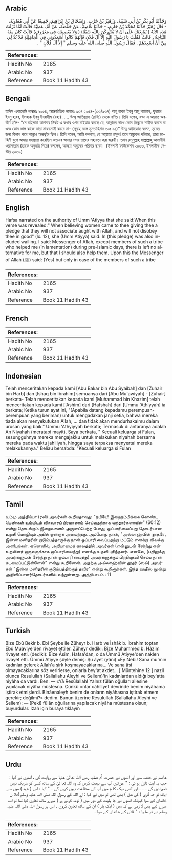 ## Arabic


<div dir="rtl" lang="ar" style={{fontSize:'larger',backgroundColor:'#f8f9fa',padding:20}}>
وَحَدَّثَنَا أَبُو بَكْرِ بْنُ أَبِي شَيْبَةَ، وَزُهَيْرُ بْنُ حَرْبٍ، وَإِسْحَاقُ بْنُ إِبْرَاهِيمَ، جَمِيعًا عَنْ أَبِي مُعَاوِيَةَ، - قَالَ زُهَيْرٌ حَدَّثَنَا مُحَمَّدُ بْنُ خَازِمٍ، - حَدَّثَنَا عَاصِمٌ، عَنْ حَفْصَةَ، عَنْ أُمِّ، عَطِيَّةَ قَالَتْ لَمَّا نَزَلَتْ هَذِهِ الآيَةُ ‏(‏ يُبَايِعْنَكَ عَلَى أَنْ لاَ يُشْرِكْنَ بِاللَّهِ شَيْئًا‏)‏ ‏(‏ وَلاَ يَعْصِينَكَ فِي مَعْرُوفٍ‏)‏ قَالَتْ كَانَ مِنْهُ النِّيَاحَةُ ‏.‏ قَالَتْ فَقُلْتُ يَا رَسُولَ اللَّهِ إِلاَّ آلَ فُلاَنٍ فَإِنَّهُمْ كَانُوا أَسْعَدُونِي فِي الْجَاهِلِيَّةِ فَلاَ بُدَّ لِي مِنْ أَنْ أُسْعِدَهُمْ ‏.‏ فَقَالَ رَسُولُ اللَّهِ صلى الله عليه وسلم ‏"‏ إِلاَّ آلَ فُلاَنٍ ‏"‏ ‏.‏
</div>
<div style={{backgroundColor:'#f8f9fa',padding:20, marginBottom: 10}}><table> <thead> <tr> <th>References:</th> <th></th> </tr> </thead> <tbody><tr><td>Hadith No</td><td>2165</td></tr><tr><td>Arabic No</td><td>937</td></tr><tr><td>Reference</td><td>Book 11 Hadith 43</td></tr></tbody></table></div>

## Bengali


<div dir="ltr" lang="bn" style={{fontSize:'larger',backgroundColor:'#f8f9fa',padding:20}}>
হাদিস একাডেমি নাম্বারঃ ২০৫৪, আন্তর্জাতিক নাম্বারঃ ৯৩৭ ২০৫৪-(৩৩/৯৩৭) আবূ বাকর ইবনু আবূ শায়বাহ, যুহায়র ইবনু হারব, ইসহাক ইবনু ইবরাহীম (রহঃ) ..... উম্মু আতিয়্যাহ (রাযিঃ) থেকে বর্ণিত। তিনি বলেন, যখন এ আয়াত অবতীর্ণ হ'ল- "সে মহিলারা আপনার নিকট এ কথার ওপর বাইয়াত করছে যে, আল্লাহর সাথে কোন কিছুকে শারীক করবে না এবং কোন ভাল কাজে তারা নাফরমানী করবে না- (সূরাহ আল মুমতাহিনাহ ৬০ঃ ১২)" উম্মু আতিয়্যাহ বলেন, মৃতের জন্য বিলাপ করে কান্নাও অন্তর্ভুক্ত ছিল। তিনি বলেন, আমি বললাম, হে আল্লাহর রসূল! তবে অমুকের পরিবার, তারা জাহিলী যুগে আমার সহায়তা করেছিল অতএব আমার ওপর তাদের সহায়তা করা জরুরী। তখন রসূলুল্লাহ সাল্লাল্লাহু আলাইহি ওয়াসাল্লাম (তাকে অনুমতি দিয়ে) বললেন, আচ্ছা! অমুকের পরিবার ছাড়া। (ইসলামী ফাউন্ডেশন ২০৩৩, ইসলামীক সেন্টার ২০৩৯)
</div>
<div style={{backgroundColor:'#f8f9fa',padding:20, marginBottom: 10}}><table> <thead> <tr> <th>References:</th> <th></th> </tr> </thead> <tbody><tr><td>Hadith No</td><td>2165</td></tr><tr><td>Arabic No</td><td>937</td></tr><tr><td>Reference</td><td>Book 11 Hadith 43</td></tr></tbody></table></div>

## English


<div dir="ltr" lang="en" style={{fontSize:'larger',backgroundColor:'#f8f9fa',padding:20}}>
Hafsa narrated on the authority of Umm 'Atiyya that she said:When this verse was revealed:" When believing women came to thee giving thee a pledge that they will not associate aught with Allah, and will not disobey thee in good" (lx. 12), she (Umm Atiyya) said: In (this pledge) was also included wailing. I said: Messenger of Allah, except members of such a tribe who helped me (in lamentation) during pre-Islamic days, there is left no alternative for me, but that I should also help them. Upon this the Messenger of Allah (ﷺ) said: (Yes) but only in case of the members of such a tribe
</div>
<div style={{backgroundColor:'#f8f9fa',padding:20, marginBottom: 10}}><table> <thead> <tr> <th>References:</th> <th></th> </tr> </thead> <tbody><tr><td>Hadith No</td><td>2165</td></tr><tr><td>Arabic No</td><td>937</td></tr><tr><td>Reference</td><td>Book 11 Hadith 43</td></tr></tbody></table></div>

## French


<div dir="ltr" lang="fr" style={{fontSize:'larger',backgroundColor:'#f8f9fa',padding:20}}>

</div>
<div style={{backgroundColor:'#f8f9fa',padding:20, marginBottom: 10}}><table> <thead> <tr> <th>References:</th> <th></th> </tr> </thead> <tbody><tr><td>Hadith No</td><td>2165</td></tr><tr><td>Arabic No</td><td>937</td></tr><tr><td>Reference</td><td>Book 11 Hadith 43</td></tr></tbody></table></div>

## Indonesian


<div dir="ltr" lang="id" style={{fontSize:'larger',backgroundColor:'#f8f9fa',padding:20}}>
Telah menceritakan kepada kami [Abu Bakar bin Abu Syaibah] dan [Zuhair bin Harb] dan [Ishaq bin Ibrahim] semuanya dari [Abu Mu'awiyah] - [Zuhair] berkata- Telah menceritakan kepada kami [Muhammad bin Khazim] telah menceritakan kepada kami ['Ashim] dari [Hafshah] dari [Ummu 'Athiyyah] ia berkata; Ketika turun ayat ini, "(Apabila datang kepadamu perempuan-perempuan yang beriman) untuk mengadakan janji setia, bahwa mereka tiada akan menyekutukan Allah, … dan tidak akan mendurhakaimu dalam urusan yang baik." Ummu 'Athyiyyah berkata; Termasuk di antaranya adalah An Niyahah (meratapi mayit). Saya berkata, " Kecuali keluarga si Fulan, sesungguhnya mereka mengajakku untuk melakukan niyahah bersama mereka pada waktu jahiliyah, hingga saya terpaksa menyertai mereka melakukannya." Beliau bersabda: "Kecuali keluarga si Fulan
</div>
<div style={{backgroundColor:'#f8f9fa',padding:20, marginBottom: 10}}><table> <thead> <tr> <th>References:</th> <th></th> </tr> </thead> <tbody><tr><td>Hadith No</td><td>2165</td></tr><tr><td>Arabic No</td><td>937</td></tr><tr><td>Reference</td><td>Book 11 Hadith 43</td></tr></tbody></table></div>

## Tamil


<div dir="ltr" lang="ta" style={{fontSize:'larger',backgroundColor:'#f8f9fa',padding:20}}>
உம்மு அத்திய்யா (ரலி) அவர்கள் கூறியதாவது: "நபியே! இறைநம்பிக்கை கொண்ட பெண்கள் உம்மிடம் விசுவாசப் பிரமாணம் செய்வதற்காக வந்தார்களாயின்" (60:12) என்று தொடங்கும் இறைவசனம் அருளப்பெற்ற போது, ஒப்பாரிவைப்பது தொடர்பான உறுதி மொழியும் அதில் ஒன்றாக அமைந்தது. அப்போது நான், "அல்லாஹ்வின் தூதரே, இன்ன மனிதரின் குடும்பத்தாருக்கு நான் ஒப்பாரி வைப்பதற்கு மட்டும் எனக்கு விலக்கு அளியுங்கள். ஏனெனில், அறியாமைக் காலத்தில் அவர்கள் (என்னுடன் சேர்ந்து என் உறவினர் ஒருவருக்காக ஒப்பாரிவைத்து) எனக்கு உதவி புரிந்தனர். எனவே, (பதிலுக்கு அவர்களுடன் சேர்ந்து நான் ஒப்பாரி வைத்து) அவர்களுக்குப் பிரதியுதவி செய்ய நான் கடமைப்பட்டுள்ளேன்" என்று கூறினேன். அதற்கு அல்லாஹ்வின் தூதர் (ஸல்) அவர்கள் "இன்ன மனிதரின் குடும்பத்திற்குத் தவிர" என்று கூறினார்கள். இந்த ஹதீஸ் மூன்று அறிவிப்பாளர்தொடர்களில் வந்துள்ளது. அத்தியாயம் : 11
</div>
<div style={{backgroundColor:'#f8f9fa',padding:20, marginBottom: 10}}><table> <thead> <tr> <th>References:</th> <th></th> </tr> </thead> <tbody><tr><td>Hadith No</td><td>2165</td></tr><tr><td>Arabic No</td><td>937</td></tr><tr><td>Reference</td><td>Book 11 Hadith 43</td></tr></tbody></table></div>

## Turkish


<div dir="ltr" lang="tr" style={{fontSize:'larger',backgroundColor:'#f8f9fa',padding:20}}>
Bize Ebû Bekir b. Ebi Şeybe ile Züheyr b. Harb ve İshâk b. İbrahim toptan Ebû Muâviye'den rivayet ettiler. Züheyr dediki: Bize Muhammed b. Hâzim rivayet etti. (dediki): Bize Âsim, Hafsa'dan, o da Ümmü Atiyye'den naklen rivayet etti. Ümmü Atiyye şöyle demiş: Şu âyet (yâni) «Ey Nebi! Sana mu'min kadınlar gelerek Allah'a şirk koşmayacaklarına... Ve sana âsî olmayacaklarına söz verirlerse, onlarla bey'at akdet... [ Müntehine 12 ] nazil olunca Resulullah (Sallallahu Aleyhi ve Sellem)'in kadınlardan aldığı bey'atta niyâha da vardı. Ben: — «Yâ Resûlallah! Yalnız fülân oğulları ailesine yapılacak niyâha müstesna. Çünkü onlar câhiliyet devrinde benim niyâhama iştirak etmişlerdi. Binâenaleyh benim de onların niyâhasına iştirak etmem gerekir; değilmi?» dedim. Bunun üzerine Resulullah (Sallallahu Aleyhi ve Sellem): — (Peki) fülân oğullarına yapılacak niyâha müstesna olsun; buyurdular. İzah için buraya tıklayın
</div>
<div style={{backgroundColor:'#f8f9fa',padding:20, marginBottom: 10}}><table> <thead> <tr> <th>References:</th> <th></th> </tr> </thead> <tbody><tr><td>Hadith No</td><td>2165</td></tr><tr><td>Arabic No</td><td>937</td></tr><tr><td>Reference</td><td>Book 11 Hadith 43</td></tr></tbody></table></div>

## Urdu


<div dir="rtl" lang="ur" style={{fontSize:'larger',backgroundColor:'#f8f9fa',padding:20}}>
عاصم نے حفصہ سے اور انھوں نے حضرت اُم عطیہ رضی اللہ تعالیٰ عنہا سے روایت کی ، انھوں نے کہا : جب یہ آیت نازل ہو ئی : " عورتیں آپ سے بیعت کریں کہ وہ اللہ تعا لیٰ کے ساتھ کسی کو شریک نہیں ٹھہرائیں گی ۔ ۔ ۔ اور کسی نیک کا م میں آپ کی مخالفت نہیں کریں گی ۔ " کہا : اس ( عہد ) میں سے ایک نو حہ گری ( کی شق ) بھی تھی تو میں نے کہا : اے اللہ کے رسول اللہ صلی اللہ علیہ وسلم !فلا ں خاندان کے سوا کیونکہ انھوں نے جا ہلیت کے دور میں ( نوھہ کرنے پر ) میرے ساتھ تعاون کیا تھا تو اب میرے لیے بھی لا زمی ہے کہ میں ( ایک بار ) ان کے ساتھ تعاون کروں ۔ اس پر رسول اللہ صلی اللہ علیہ وسلم نے فر ما یا : " فلاں کے خاندان کے سوا ۔
</div>
<div style={{backgroundColor:'#f8f9fa',padding:20, marginBottom: 10}}><table> <thead> <tr> <th>References:</th> <th></th> </tr> </thead> <tbody><tr><td>Hadith No</td><td>2165</td></tr><tr><td>Arabic No</td><td>937</td></tr><tr><td>Reference</td><td>Book 11 Hadith 43</td></tr></tbody></table></div>